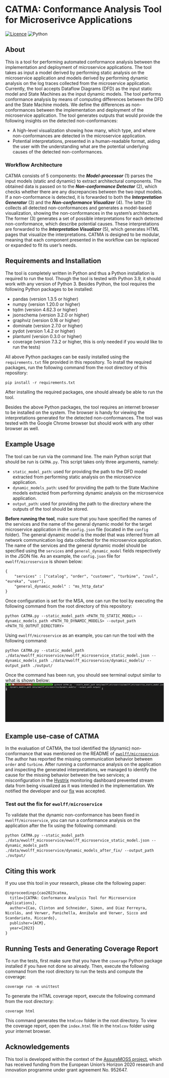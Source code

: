 # CATMA: Conformance Analysis Tool for Microserivce Applications 
[![Licence](https://img.shields.io/github/license/Ileriayo/markdown-badges?style=for-the-badge)](./LICENSE) ![Python](https://img.shields.io/badge/python-3670A0?style=for-the-badge&logo=python&logoColor=ffdd54)

## About
This is a tool for performing automated conformance analysis between the implementation and deployment of microservice applications. The tool takes as input a model derived by performing static analysis on the microservice application and models derived by performing dynamic analysis on the log traces collected from the microservice application. Currently, the tool accepts Dataflow Diagrams (DFD) as the input static model and State Machines as the input dynamic models. The tool performs conformance analysis by means of computing differences between the DFD and the State Machine models. We define the differences as non-conformances between the implementation and deployment of the microservice application. The tool generates outputs that would provide the following insights on the detected non-conformances:
- A high-level visualization showing how many, which type, and where non-conformances are detected in the microservice application.
- Potential interpretations, presented in a human-readable format, aiding the user with the understanding what are the potential underlying causes of the detected non-conformances. 

### Workflow Architecture 
CATMA consists of 5 components: the ***Model-processor*** (1) parses the input models (static and dynamic) to extract architectural components. The obtained data is passed on to the
***Non-conformance Detector*** (2), which checks whether there are any discrepancies between the two input models. If a non-conformance is detected, it is forwarded to both the ***Interpretation Generator*** (3) and the ***Non-conformance Visualizer*** (4). The latter (3) collects all detected non-conformances and generates a model-based visualization, showing the non-conformances in the system’s architecture. The former (3) generates a set of possible interpretations for each detected non-conformance, which describe potential causes. These interpretations are forwarded to the ***Interpretation Visualizer*** (5), which generates HTML pages that visualize the interpretations. CATMA is designed to be modular, meaning that each component presented in the workflow can be replaced or expanded to fit its user’s needs.

## Requirements and Installation
The tool is completely written in Python and thus a Python installation is required to run the tool. Though the tool is tested with Python 3.9, it should work with any version of Python 3. Besides Python, the tool requires the following Python packages to be installed:
- pandas (version 1.3.5 or higher)
- numpy (version 1.20.0 or higher)
- tqdm (version 4.62.3 or higher)
- jsonschema (version 3.2.0 or higher)
- graphviz (version 0.16 or higher)
- dominate (version 2.7.0 or higher)
- pydot (version 1.4.2 or higher)
- plantuml (version 0.3.0 or higher)
- coverage (version 7.3.2 or higher, this is only needed if you would like to run the tests)

All above Python packages can be easily installed using the `requirements.txt` file provided in this repository. To install the required packages, run the following command from the root directory of this repository:
```
pip install -r requirements.txt
```

After installing the required packages, one should already be able to run the tool. 

Besides the above Python packages, the tool requires an internet browser to be installed on the system. The browser is handy for viewing the interpretations generated for the detected non-conformances. The tool was tested with the Google Chrome browser but should work with any other browser as well.


## Example Usage
The tool can be run via the command line. The main Python script that should be run is `CATMA.py`. This script takes only three arguments, namely:
- `static_model_path`: used for providing the path to the DFD model extracted from performing static analysis on the microservice application.
- `dynamic_models_path`: used for providing the path to the State Machine models extracted from performing dynamic analysis on the microservice application.
- `output_path`: used for providing the path to the directory where the outputs of the tool should be stored.


**Before running the tool**, make sure that you have specified the names of the services and the name of the general dynamic model for the target microservice application in the `config.json` file (located in the `config` folder). The general dynamic model is the model that was inferred from all network communication log data collected for the microservice application. The name of the services and the general dynamic model should be specified using the `services` and `general_dynamic_model` fields respectively in the JSON file. As an example, the `config.json` file for `ewolff/microservice` is shown below:

```
{
    "services" : ["catalog", "order", "customer", "turbine", "zuul", "eureka", "user"],
    "general_dynamic_model" : "ms_http_data"
}
```

Once configuration is set for the MSA, one can run the tool by executing the following command from the root directory of this repository:
```
python CATMA.py --static_model_path <PATH_TO_STATIC_MODEL> --dynamic_models_path <PATH_TO_DYNAMIC_MODELS> --output_path <PATH_TO_OUTPUT_DIRECTORY>
```

Using `ewolff/microservice` as an example, you can run the tool with the following command:
```
python CATMA.py --static_model_path ./data/ewolff_microservice/ewolff_microservice_static_model.json --dynamic_models_path ./data/ewolff_microservice/dynamic_models/ --output_path ./output/
```

Once the command has been run, you should see terminal output similar to what is shown below:
![](https://github.com/tudelft-cda-lab/CATMA/blob/main/example_terminal_output.gif)

## Example use-case of CATMA
In the evaluation of CATMA, the tool identified the (dynamic) non-conformance that was mentioned on the README of [`ewolff/microservice`](https://github.com/ewolff/microservice/blob/master/README.md). The author has reported the missing communication behavior between `order` and `turbine`. After running a conformance analysis on the application and inspecting the generated interpretations, we managed to identify the cause for the missing behavior between the two services; a misconfiguration in the [Hystrix](https://github.com/Netflix/Hystrix) monitoring dashboard prevented stream data from being visualized as it was intended in the implementation. We notified the developer and our [fix](https://github.com/ewolff/microservice/pull/30) was accepted.

### Test out the fix for `ewolff/microservice`
To validate that the dynamic non-conformance has been fixed in `ewolff/microservice`, you can run a conformance analysis on the application after the fix using the following command:

```
python CATMA.py --static_model_path ./data/ewolff_microservice/ewolff_microservice_static_model.json --dynamic_models_path ./data/ewolff_microservice/dynamic_models_after_fix/ --output_path ./output/
```

## Citing this work
If you use this tool in your research, please cite the following paper:
```
@inproceedings{cao2023catma,
  title={CATMA: Conformance Analysis Tool for Microservice Applications},
  author={Cao, Clinton and Schneider, Simon, and Diaz Ferreyra, Nicolás, and Verwer, Panichella, Annibale and Verwer, Sicco and Scandariato, Riccardo},
  publisher={ACM},
  year={2023}
}
```

## Running Tests and Generating Coverage Report
To run the tests, first make sure that you have the `coverage` Python package installed if you have not done so already. Then, execute the following command from the root directory to run the tests and compute the coverage:
```
coverage run -m unittest
```

To generate the HTML coverage report, execute the following command from the root directory:
```
coverage html
```

This command generates the `htmlcov` folder in the root directory. To view the coverage report, open the `index.html` file in the `htmlcov` folder using your internet browser.

## Acknowledgements
This tool is developed within the context of the [AssureMOSS project](https://assuremoss.eu), which has received funding from the European Union’s Horizon 2020 research and innovation programme under grant agreement No. 952647.
